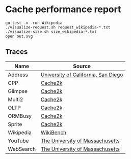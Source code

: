 # Cache performance report

```
go test -v -run Wikipedia
./visualize-request.sh request_wikipedia-*.txt
./visualize-size.sh size_wikipedia-*.txt
open out.svg
```

## Traces

Name         | Source
------------ | ------
Address      | [University of California, San Diego](http://cseweb.ucsd.edu/classes/fa07/cse240a/project1.html)
CPP          | [Cache2k](http://cache2k.org/benchmarks.html)
Glimpse      | [Cache2k](http://cache2k.org/benchmarks.html)
Multi2       | [Cache2k](http://cache2k.org/benchmarks.html)
OLTP         | [Cache2k](http://cache2k.org/benchmarks.html)
ORMBusy      | [Cache2k](http://cache2k.org/benchmarks.html)
Sprite       | [Cache2k](http://cache2k.org/benchmarks.html)
Wikipedia    | [WikiBench](http://www.wikibench.eu/)
YouTube      | [The University of Massachusetts](http://traces.cs.umass.edu/index.php/Network/Network)
WebSearch    | [The University of Massachusetts](http://traces.cs.umass.edu/index.php/Storage/Storage)
